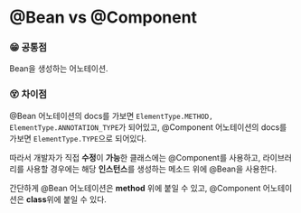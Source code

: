 # @Bean vs @Component

### 😁 공통점

Bean을 생성하는 어노테이션.

### 😵 차이점

@Bean 어노테이션의 docs를 가보면 `ElementType.METHOD, ElementType.ANNOTATION_TYPE`가 되어있고, @Component 어노테이션의 docs를 가보면 `ElementType.TYPE`으로 되어있다.

따라서 개발자가 직접 **수정**이 **가능**한 클래스에는 @Component를 사용하고, 라이브러리를 사용할 경우에는 해당 **인스턴스**를 생성하는 메소드 위에 @Bean을 사용한다.

간단하게 @Bean 어노테이션은 **method** 위에 붙일 수 있고, @Component 어노테이션은 **class**위에 붙일 수 있다.

